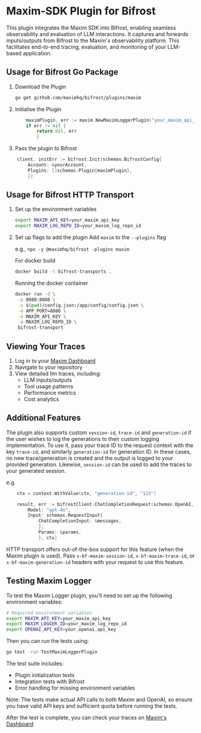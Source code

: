 # Maxim-SDK Plugin for Bifrost

This plugin integrates the Maxim SDK into Bifrost, enabling seamless observability and evaluation of LLM interactions. It captures and forwards inputs/outputs from Bifrost to the Maxim's observability platform. This facilitates end-to-end tracing, evaluation, and monitoring of your LLM-based application.

## Usage for Bifrost Go Package

1. Download the Plugin

   ```bash
   go get github.com/maximhq/bifrost/plugins/maxim
   ```

2. Initialise the Plugin

   ```go
       maximPlugin, err := maxim.NewMaximLoggerPlugin("your_maxim_api_key", "your_maxim_log_repo_id")
       if err != nil {
           return nil, err
           }
   ```

3. Pass the plugin to Bifrost

```go
    client, initErr := bifrost.Init(schemas.BifrostConfig{
        Account: &yourAccount,
        Plugins: []schemas.Plugin{maximPlugin},
        })
```

## Usage for Bifrost HTTP Transport

1. Set up the environment variables

   ```bash
   export MAXIM_API_KEY=your_maxim_api_key
   export MAXIM_LOG_REPO_ID=your_maxim_log_repo_id
   ```

2. Set up flags to add the plugin
   Add `maxim` to the `--plugins` flag

   e.g., `npx -y @maximhq/bifrost -plugins maxim`

   For docker build

   ```bash
   docker build -t bifrost-transports .
   ```

   Running the docker container

   ```bash
   docker run -d \
    -p 8080:8080 \
    -v $(pwd)/config.json:/app/config/config.json \
    -e APP_PORT=8080 \
    -e MAXIM_API_KEY \
    -e MAXIM_LOG_REPO_ID \
    bifrost-transport
   ```

## Viewing Your Traces

1. Log in to your [Maxim Dashboard](https://getmaxim.ai/dashboard)
2. Navigate to your repository
3. View detailed llm traces, including:
   - LLM inputs/outputs
   - Tool usage patterns
   - Performance metrics
   - Cost analytics

## Additional Features

The plugin also supports custom `session-id`, `trace-id` and `generation-id` if the user wishes to log the generations to their custom logging implementation. To use it, pass your trace ID to the request context with the key `trace-id`, and similarly `generation-id` for generation ID. In these cases, no new trace/generation is created and the output is logged to your provided generation. Likewise, `session-id` can be used to add the traces to your generated session.

e.g.

```go
    ctx = context.WithValue(ctx, "generation-id", "123")

    result, err := bifrostClient.ChatCompletionRequest(schemas.OpenAI, &schemas.BifrostRequest{
        Model: "gpt-4o",
        Input: schemas.RequestInput{
            ChatCompletionInput: &messages,
            },
            Params: &params,
            }, ctx)
```

HTTP transport offers out-of-the-box support for this feature (when the Maxim plugin is used). Pass `x-bf-maxim-session-id`, `x-bf-maxim-trace-id`, or `x-bf-maxim-generation-id` headers with your request to use this feature.

## Testing Maxim Logger

To test the Maxim Logger plugin, you'll need to set up the following environment variables:

```bash
# Required environment variables
export MAXIM_API_KEY=your_maxim_api_key
export MAXIM_LOGGER_ID=your_maxim_log_repo_id
export OPENAI_API_KEY=your_openai_api_key
```

Then you can run the tests using:

```bash
go test -run TestMaximLoggerPlugin
```

The test suite includes:

- Plugin initialization tests
- Integration tests with Bifrost
- Error handling for missing environment variables

Note: The tests make actual API calls to both Maxim and OpenAI, so ensure you have valid API keys and sufficient quota before running the tests.

After the test is complete, you can check your traces on [Maxim's Dashboard](https://www.getmaxim.ai)
